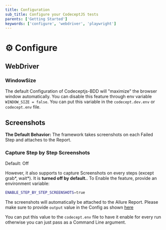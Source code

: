 ```yaml
---
title: Configuration
sub_title: Configure your CodeceptJS tests
parents: ['Getting Started']
keywords: ['configure', 'webdriver', 'playwright']
---
```


# ⚙️ Configure

## WebDriver

### WindowSize

The default Configuration of Codeceptjs-BDD will "maximize" the browser window automatically. You can disable this feature through env variable `WINDOW_SIZE = false`. You can put this variable in the `codecept.dev.env` or `codecept.env` file.

## Screenshots

**The Default Behavior:** The framework takes screenshots on each Failed Step and attaches to the Report.

### Capture Step by Step Screenshots

Default: Off

However, it also supports to capture Screenshots on every steps (except grab*, wait*). It is **turned off by default.**. To Enable the feature, provide an environment variable:

```bash
ENABLE_STEP_BY_STEP_SCREENSHOTS=true
```

The screenshots will automatically be attached to the Allure Report. Please make sure to provide `output` value in the Config as shown [here](https://github.com/salesforce/codeceptjs-bdd/blob/develop/packages/create-codeceptjs-bdd-tests/codecept.conf.js#L14)

You can put this value to the `codecept.env` file to have it enable for every run otherwise you can just pass as a Command Line argument.
